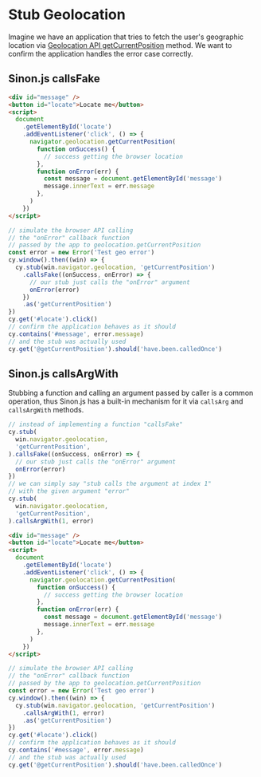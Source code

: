 # Stub Geolocation

Imagine we have an application that tries to fetch the user's geographic location via [Geolocation API getCurrentPosition](https://developer.mozilla.org/en-US/docs/Web/API/Geolocation/getCurrentPosition) method. We want to confirm the application handles the error case correctly.

## Sinon.js callsFake

<!-- fiddle Test geolocation error via Sinon callsFake -->

```html
<div id="message" />
<button id="locate">Locate me</button>
<script>
  document
    .getElementById('locate')
    .addEventListener('click', () => {
      navigator.geolocation.getCurrentPosition(
        function onSuccess() {
          // success getting the browser location
        },
        function onError(err) {
          const message = document.getElementById('message')
          message.innerText = err.message
        },
      )
    })
</script>
```

```js
// simulate the browser API calling
// the "onError" callback function
// passed by the app to geolocation.getCurrentPosition
const error = new Error('Test geo error')
cy.window().then((win) => {
  cy.stub(win.navigator.geolocation, 'getCurrentPosition')
    .callsFake((onSuccess, onError) => {
      // our stub just calls the "onError" argument
      onError(error)
    })
    .as('getCurrentPosition')
})
cy.get('#locate').click()
// confirm the application behaves as it should
cy.contains('#message', error.message)
// and the stub was actually used
cy.get('@getCurrentPosition').should('have.been.calledOnce')
```

<!-- fiddle-end -->

## Sinon.js callsArgWith

Stubbing a function and calling an argument passed by caller is a common operation, thus Sinon.js has a built-in mechanism for it via `callsArg` and `callsArgWith` methods.

```js skip
// instead of implementing a function "callsFake"
cy.stub(
  win.navigator.geolocation,
  'getCurrentPosition',
).callsFake((onSuccess, onError) => {
  // our stub just calls the "onError" argument
  onError(error)
})
// we can simply say "stub calls the argument at index 1"
// with the given argument "error"
cy.stub(
  win.navigator.geolocation,
  'getCurrentPosition',
).callsArgWith(1, error)
```

<!-- fiddle Test geolocation error via Sinon callsArgWith -->

```html
<div id="message" />
<button id="locate">Locate me</button>
<script>
  document
    .getElementById('locate')
    .addEventListener('click', () => {
      navigator.geolocation.getCurrentPosition(
        function onSuccess() {
          // success getting the browser location
        },
        function onError(err) {
          const message = document.getElementById('message')
          message.innerText = err.message
        },
      )
    })
</script>
```

```js
// simulate the browser API calling
// the "onError" callback function
// passed by the app to geolocation.getCurrentPosition
const error = new Error('Test geo error')
cy.window().then((win) => {
  cy.stub(win.navigator.geolocation, 'getCurrentPosition')
    .callsArgWith(1, error)
    .as('getCurrentPosition')
})
cy.get('#locate').click()
// confirm the application behaves as it should
cy.contains('#message', error.message)
// and the stub was actually used
cy.get('@getCurrentPosition').should('have.been.calledOnce')
```

<!-- fiddle-end -->
